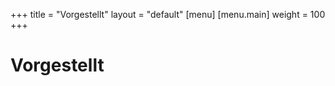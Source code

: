 +++
title = "Vorgestellt"
layout = "default"
[menu]
    [menu.main]
        weight = 100
+++

<h1 class="title-main">Vorgestellt</h1>

